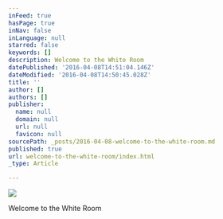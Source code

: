 ```yaml
---
inFeed: true
hasPage: true
inNav: false
inLanguage: null
starred: false
keywords: []
description: Welcome to the White Room
datePublished: '2016-04-08T14:51:04.146Z'
dateModified: '2016-04-08T14:50:45.028Z'
title: ''
author: []
authors: []
publisher:
  name: null
  domain: null
  url: null
  favicon: null
sourcePath: _posts/2016-04-08-welcome-to-the-white-room.md
published: true
url: welcome-to-the-white-room/index.html
_type: Article

---
```

![](https://the-grid-user-content.s3-us-west-2.amazonaws.com/4cbe1dd2-77c5-4911-977b-b97ed773003b.jpg)

Welcome to the White Room
